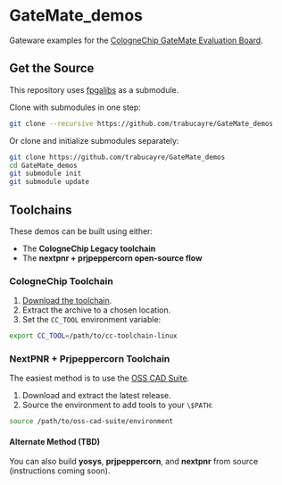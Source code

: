 # GateMate_demos

Gateware examples for the [CologneChip GateMate Evaluation Board](https://www.colognechip.com/programmable-logic/gatemate-evaluation-board/).

## Get the Source

This repository uses [fpgalibs](https://github.com/trabucayre/fpgalibs) as a submodule.

Clone with submodules in one step:

```bash
git clone --recursive https://github.com/trabucayre/GateMate_demos
```

Or clone and initialize submodules separately:

```bash
git clone https://github.com/trabucayre/GateMate_demos
cd GateMate_demos
git submodule init
git submodule update
```

## Toolchains

These demos can be built using either:

- The **CologneChip Legacy toolchain**
- The **nextpnr + prjpeppercorn open-source flow**

### CologneChip Toolchain

1. [Download the toolchain](https://colognechip.com/programmable-logic/gatemate/toolchain/).
2. Extract the archive to a chosen location.
3. Set the `CC_TOOL` environment variable:

```bash
export CC_TOOL=/path/to/cc-toolchain-linux
```

### NextPNR + Prjpeppercorn Toolchain

The easiest method is to use the [OSS CAD Suite](https://github.com/YosysHQ/oss-cad-suite-build/releases).

1. Download and extract the latest release.
2. Source the environment to add tools to your `\$PATH`:

```bash
source /path/to/oss-cad-suite/environment
```

#### Alternate Method (TBD)

You can also build **yosys**, **prjpeppercorn**, and **nextpnr** from source (instructions coming soon).
